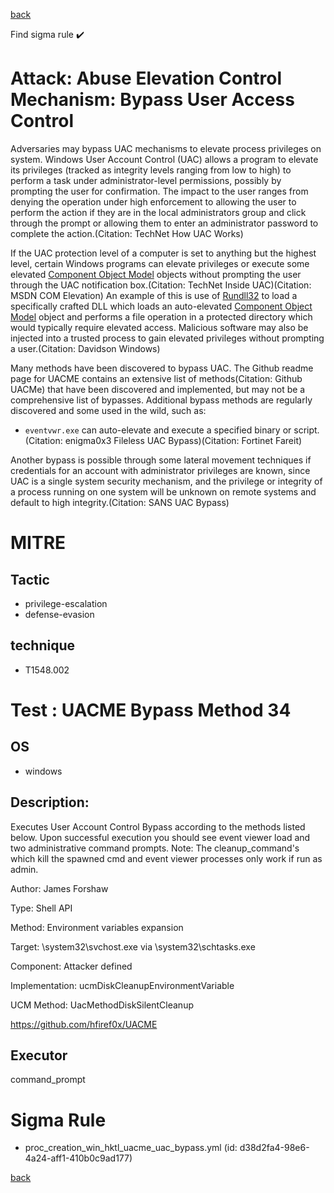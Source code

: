 
[back](../index.md)

Find sigma rule :heavy_check_mark: 

# Attack: Abuse Elevation Control Mechanism: Bypass User Access Control 

Adversaries may bypass UAC mechanisms to elevate process privileges on system. Windows User Account Control (UAC) allows a program to elevate its privileges (tracked as integrity levels ranging from low to high) to perform a task under administrator-level permissions, possibly by prompting the user for confirmation. The impact to the user ranges from denying the operation under high enforcement to allowing the user to perform the action if they are in the local administrators group and click through the prompt or allowing them to enter an administrator password to complete the action.(Citation: TechNet How UAC Works)

If the UAC protection level of a computer is set to anything but the highest level, certain Windows programs can elevate privileges or execute some elevated [Component Object Model](https://attack.mitre.org/techniques/T1559/001) objects without prompting the user through the UAC notification box.(Citation: TechNet Inside UAC)(Citation: MSDN COM Elevation) An example of this is use of [Rundll32](https://attack.mitre.org/techniques/T1218/011) to load a specifically crafted DLL which loads an auto-elevated [Component Object Model](https://attack.mitre.org/techniques/T1559/001) object and performs a file operation in a protected directory which would typically require elevated access. Malicious software may also be injected into a trusted process to gain elevated privileges without prompting a user.(Citation: Davidson Windows)

Many methods have been discovered to bypass UAC. The Github readme page for UACME contains an extensive list of methods(Citation: Github UACMe) that have been discovered and implemented, but may not be a comprehensive list of bypasses. Additional bypass methods are regularly discovered and some used in the wild, such as:

* <code>eventvwr.exe</code> can auto-elevate and execute a specified binary or script.(Citation: enigma0x3 Fileless UAC Bypass)(Citation: Fortinet Fareit)

Another bypass is possible through some lateral movement techniques if credentials for an account with administrator privileges are known, since UAC is a single system security mechanism, and the privilege or integrity of a process running on one system will be unknown on remote systems and default to high integrity.(Citation: SANS UAC Bypass)

# MITRE
## Tactic
  - privilege-escalation
  - defense-evasion


## technique
  - T1548.002


# Test : UACME Bypass Method 34
## OS
  - windows


## Description:
Executes User Account Control Bypass according to the methods listed below. Upon successful execution you should see event viewer load and two administrative command prompts.
Note: The cleanup_command's which kill the spawned cmd and event viewer processes only work if run as admin.

Author: James Forshaw

Type:	Shell API

Method: Environment variables expansion

Target:	\system32\svchost.exe via \system32\schtasks.exe

Component:	Attacker defined

Implementation:	ucmDiskCleanupEnvironmentVariable

UCM Method:	UacMethodDiskSilentCleanup

https://github.com/hfiref0x/UACME


## Executor
command_prompt

# Sigma Rule
 - proc_creation_win_hktl_uacme_uac_bypass.yml (id: d38d2fa4-98e6-4a24-aff1-410b0c9ad177)



[back](../index.md)
